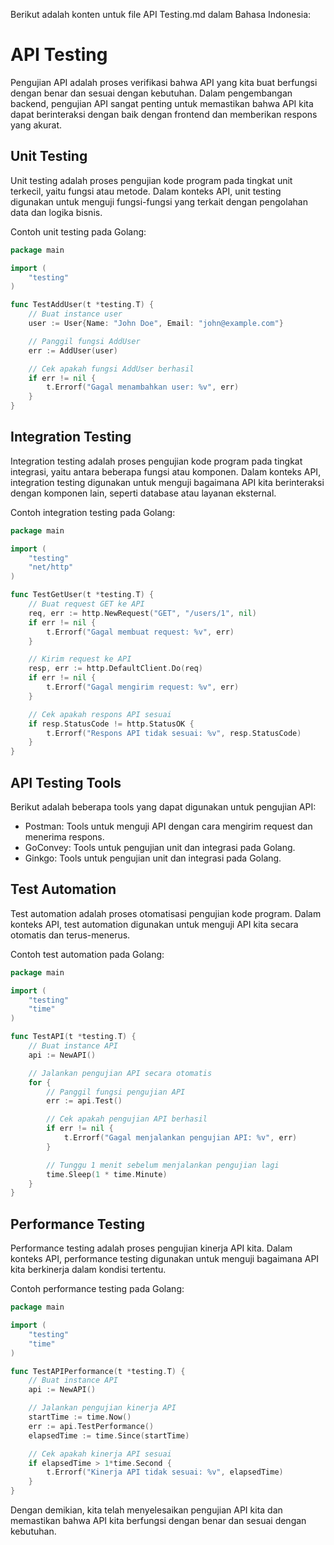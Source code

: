 

Berikut adalah konten untuk file API Testing.md dalam Bahasa Indonesia:


API Testing
================

Pengujian API adalah proses verifikasi bahwa API yang kita buat berfungsi dengan benar dan sesuai dengan kebutuhan. Dalam pengembangan backend, pengujian API sangat penting untuk memastikan bahwa API kita dapat berinteraksi dengan baik dengan frontend dan memberikan respons yang akurat.

Unit Testing
------------

Unit testing adalah proses pengujian kode program pada tingkat unit terkecil, yaitu fungsi atau metode. Dalam konteks API, unit testing digunakan untuk menguji fungsi-fungsi yang terkait dengan pengolahan data dan logika bisnis.

Contoh unit testing pada Golang:
```go
package main

import (
	"testing"
)

func TestAddUser(t *testing.T) {
	// Buat instance user
	user := User{Name: "John Doe", Email: "john@example.com"}

	// Panggil fungsi AddUser
	err := AddUser(user)

	// Cek apakah fungsi AddUser berhasil
	if err != nil {
		t.Errorf("Gagal menambahkan user: %v", err)
	}
}
```
Integration Testing
-----------------

Integration testing adalah proses pengujian kode program pada tingkat integrasi, yaitu antara beberapa fungsi atau komponen. Dalam konteks API, integration testing digunakan untuk menguji bagaimana API kita berinteraksi dengan komponen lain, seperti database atau layanan eksternal.

Contoh integration testing pada Golang:
```go
package main

import (
	"testing"
	"net/http"
)

func TestGetUser(t *testing.T) {
	// Buat request GET ke API
	req, err := http.NewRequest("GET", "/users/1", nil)
	if err != nil {
		t.Errorf("Gagal membuat request: %v", err)
	}

	// Kirim request ke API
	resp, err := http.DefaultClient.Do(req)
	if err != nil {
		t.Errorf("Gagal mengirim request: %v", err)
	}

	// Cek apakah respons API sesuai
	if resp.StatusCode != http.StatusOK {
		t.Errorf("Respons API tidak sesuai: %v", resp.StatusCode)
	}
}
```
API Testing Tools
-----------------

Berikut adalah beberapa tools yang dapat digunakan untuk pengujian API:

* Postman: Tools untuk menguji API dengan cara mengirim request dan menerima respons.
* GoConvey: Tools untuk pengujian unit dan integrasi pada Golang.
* Ginkgo: Tools untuk pengujian unit dan integrasi pada Golang.

Test Automation
----------------

Test automation adalah proses otomatisasi pengujian kode program. Dalam konteks API, test automation digunakan untuk menguji API kita secara otomatis dan terus-menerus.

Contoh test automation pada Golang:
```go
package main

import (
	"testing"
	"time"
)

func TestAPI(t *testing.T) {
	// Buat instance API
	api := NewAPI()

	// Jalankan pengujian API secara otomatis
	for {
		// Panggil fungsi pengujian API
		err := api.Test()

		// Cek apakah pengujian API berhasil
		if err != nil {
			t.Errorf("Gagal menjalankan pengujian API: %v", err)
		}

		// Tunggu 1 menit sebelum menjalankan pengujian lagi
		time.Sleep(1 * time.Minute)
	}
}
```
Performance Testing
-----------------

Performance testing adalah proses pengujian kinerja API kita. Dalam konteks API, performance testing digunakan untuk menguji bagaimana API kita berkinerja dalam kondisi tertentu.

Contoh performance testing pada Golang:
```go
package main

import (
	"testing"
	"time"
)

func TestAPIPerformance(t *testing.T) {
	// Buat instance API
	api := NewAPI()

	// Jalankan pengujian kinerja API
	startTime := time.Now()
	err := api.TestPerformance()
	elapsedTime := time.Since(startTime)

	// Cek apakah kinerja API sesuai
	if elapsedTime > 1*time.Second {
		t.Errorf("Kinerja API tidak sesuai: %v", elapsedTime)
	}
}
```
Dengan demikian, kita telah menyelesaikan pengujian API kita dan memastikan bahwa API kita berfungsi dengan benar dan sesuai dengan kebutuhan.